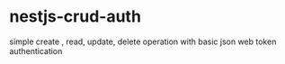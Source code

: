 # nestjs-crud-auth
simple create , read, update, delete operation with basic json web token authentication 
